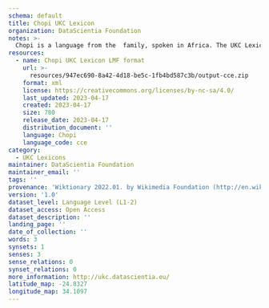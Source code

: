 ```yaml
---
schema: default
title: Chopi UKC Lexicon
organization: DataScientia Foundation
notes: >-
  Chopi is a language from the  family, spoken in Africa. The UKC Lexicon of Chopi is represented as a lexico-semantic network. It consists of words, word senses, synsets, as well as sense-level and synset-level relationships.
resources:
  - name: Chopi UKC Lexicon LMF format
    url: >-
      resources/947ec690-8a42-4d18-be5c-1fb4bd587c3b/output-cce.zip
    format: xml
    license: https://creativecommons.org/licenses/by-nc-sa/4.0/
    last_updated: 2023-04-17
    created: 2023-04-17
    size: 780
    release_date: 2023-04-17
    distribution_document: ''
    language: Chopi
    language_code: cce
category:
  - UKC Lexicons
maintainer: DataScientia Foundation
maintainer_email: ''
tags: ''
provenance: 'Wiktionary 2022.01. by Wikimedia Foundation (http://en.wiktionary.org); Princeton WordNet 2.1 by Princeton University (https://wordnet.princeton.edu)'
version: '1.0'
dataset_level: Language Level (L1-2)
dataset_access: Open Access
dataset_description: ''
landing_page: ''
date_of_collection: ''
words: 3
synsets: 1
senses: 3
sense_relations: 0
synset_relations: 0
more_information: http://ukc.datascientia.eu/
latitude_map: -24.8327
longitude_map: 34.1097
---
```

